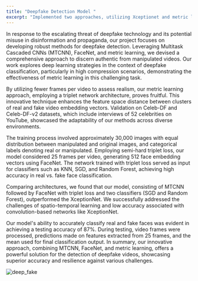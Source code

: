 ```yaml
---
title: "Deepfake Detection Model "
excerpt: "Implemented two approaches, utilizing Xceptionet and metric learning, to achieve higher accuracy in classifying low-resolution videos. Developed a model employing MTCNNs to distinguish between authentic and manipulated videos, achieving an initial accuracy of 92%. Further enhanced accuracy by 10% on low-resolution videos through the integration of metric learning techniques.<br/>"
---
```

In response to the escalating threat of deepfake technology and its potential misuse in disinformation and propaganda, our project focuses on developing robust methods for deepfake detection. Leveraging Multitask Cascaded CNNs (MTCNN), FaceNet, and metric learning, we devised a comprehensive approach to discern authentic from manipulated videos. Our work explores deep learning strategies in the context of deepfake classification, particularly in high compression scenarios, demonstrating the effectiveness of metric learning in this challenging task.

By utilizing fewer frames per video to assess realism, our metric learning approach, employing a triplet network architecture, proves fruitful. This innovative technique enhances the feature space distance between clusters of real and fake video embedding vectors. Validation on Celeb-DF and Celeb-DF-v2 datasets, which include interviews of 52 celebrities on YouTube, showcased the adaptability of our methods across diverse environments.

The training process involved approximately 30,000 images with equal distribution between manipulated and original images, and categorical labels denoting real or manipulated. Employing semi-hard triplet loss, our model considered 25 frames per video, generating 512 face embedding vectors using FaceNet. The network trained with triplet loss served as input for classifiers such as KNN, SGD, and Random Forest, achieving high accuracy in real vs. fake face classification.

Comparing architectures, we found that our model, consisting of MTCNN followed by FaceNet with triplet loss and two classifiers (SGD and Random Forest), outperformed the XceptionNet. We successfully addressed the challenges of spatio-temporal learning and low accuracy associated with convolution-based networks like XceptionNet.

Our model's ability to accurately classify real and fake faces was evident in achieving a testing accuracy of 87%. During testing, video frames were processed, predictions made on features extracted from 25 frames, and the mean used for final classification output. In summary, our innovative approach, combining MTCNN, FaceNet, and metric learning, offers a powerful solution for the detection of deepfake videos, showcasing superior accuracy and resilience against various challenges.

![deep_fake](https://github.com/devadharshini97/devadharshini.github.io/assets/41442650/4956ac25-f7d9-4a1b-810c-a3faf67ac7c5)
